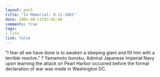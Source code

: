 ```yaml
--- 
layout: post
title: "In Memorial: 9.11.2001"
date: 2001-09-11T03:02:00
comments: true
tags:
- life
link: false
---
```

"I fear all we have done is to awaken a sleeping giant and fill him with a terrible resolve." ? Yamamoto Isoroku, Admiral Japanese Imperial Navy upon learning the attack on Pearl Harbor occurred before the formal declaration of war was made in Washington DC.
